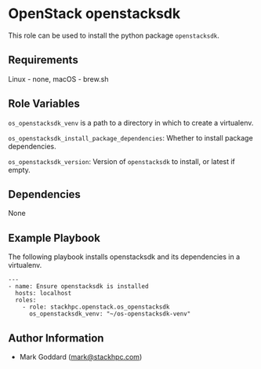 OpenStack openstacksdk
======================

This role can be used to install the python package `openstacksdk`.

Requirements
------------

Linux - none, macOS - brew.sh

Role Variables
--------------

`os_openstacksdk_venv` is a path to a directory in which to create a
virtualenv.

`os_openstacksdk_install_package_dependencies`: Whether to install package
dependencies.

`os_openstacksdk_version`: Version of `openstacksdk` to install, or latest if
empty.

Dependencies
------------

None

Example Playbook
----------------

The following playbook installs openstacksdk and its dependencies in a virtualenv.

    ---
    - name: Ensure openstacksdk is installed
      hosts: localhost
      roles:
        - role: stackhpc.openstack.os_openstacksdk
          os_openstacksdk_venv: "~/os-openstacksdk-venv"

Author Information
------------------

- Mark Goddard (<mark@stackhpc.com>)
